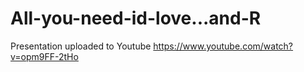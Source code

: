 # All-you-need-id-love...and-R


Presentation uploaded to Youtube https://www.youtube.com/watch?v=opm9FF-2tHo

